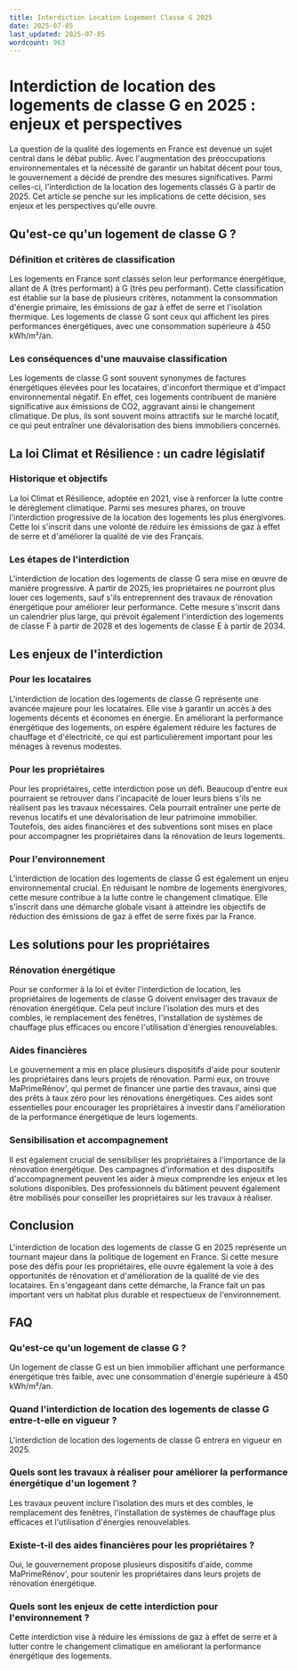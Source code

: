 ```yaml
---
title: Interdiction Location Logement Classe G 2025
date: 2025-07-05
last_updated: 2025-07-05
wordcount: 963
---
```


# Interdiction de location des logements de classe G en 2025 : enjeux et perspectives

La question de la qualité des logements en France est devenue un sujet central dans le débat public. Avec l'augmentation des préoccupations environnementales et la nécessité de garantir un habitat décent pour tous, le gouvernement a décidé de prendre des mesures significatives. Parmi celles-ci, l'interdiction de la location des logements classés G à partir de 2025. Cet article se penche sur les implications de cette décision, ses enjeux et les perspectives qu'elle ouvre.

## Qu'est-ce qu'un logement de classe G ?

### Définition et critères de classification

Les logements en France sont classés selon leur performance énergétique, allant de A (très performant) à G (très peu performant). Cette classification est établie sur la base de plusieurs critères, notamment la consommation d'énergie primaire, les émissions de gaz à effet de serre et l'isolation thermique. Les logements de classe G sont ceux qui affichent les pires performances énergétiques, avec une consommation supérieure à 450 kWh/m²/an.

### Les conséquences d'une mauvaise classification

Les logements de classe G sont souvent synonymes de factures énergétiques élevées pour les locataires, d'inconfort thermique et d'impact environnemental négatif. En effet, ces logements contribuent de manière significative aux émissions de CO2, aggravant ainsi le changement climatique. De plus, ils sont souvent moins attractifs sur le marché locatif, ce qui peut entraîner une dévalorisation des biens immobiliers concernés.

## La loi Climat et Résilience : un cadre législatif

### Historique et objectifs

La loi Climat et Résilience, adoptée en 2021, vise à renforcer la lutte contre le dérèglement climatique. Parmi ses mesures phares, on trouve l'interdiction progressive de la location des logements les plus énergivores. Cette loi s'inscrit dans une volonté de réduire les émissions de gaz à effet de serre et d'améliorer la qualité de vie des Français.

### Les étapes de l'interdiction

L'interdiction de location des logements de classe G sera mise en œuvre de manière progressive. À partir de 2025, les propriétaires ne pourront plus louer ces logements, sauf s'ils entreprennent des travaux de rénovation énergétique pour améliorer leur performance. Cette mesure s'inscrit dans un calendrier plus large, qui prévoit également l'interdiction des logements de classe F à partir de 2028 et des logements de classe E à partir de 2034.

## Les enjeux de l'interdiction

### Pour les locataires

L'interdiction de location des logements de classe G représente une avancée majeure pour les locataires. Elle vise à garantir un accès à des logements décents et économes en énergie. En améliorant la performance énergétique des logements, on espère également réduire les factures de chauffage et d'électricité, ce qui est particulièrement important pour les ménages à revenus modestes.

### Pour les propriétaires

Pour les propriétaires, cette interdiction pose un défi. Beaucoup d'entre eux pourraient se retrouver dans l'incapacité de louer leurs biens s'ils ne réalisent pas les travaux nécessaires. Cela pourrait entraîner une perte de revenus locatifs et une dévalorisation de leur patrimoine immobilier. Toutefois, des aides financières et des subventions sont mises en place pour accompagner les propriétaires dans la rénovation de leurs logements.

### Pour l'environnement

L'interdiction de location des logements de classe G est également un enjeu environnemental crucial. En réduisant le nombre de logements énergivores, cette mesure contribue à la lutte contre le changement climatique. Elle s'inscrit dans une démarche globale visant à atteindre les objectifs de réduction des émissions de gaz à effet de serre fixés par la France.

## Les solutions pour les propriétaires

### Rénovation énergétique

Pour se conformer à la loi et éviter l'interdiction de location, les propriétaires de logements de classe G doivent envisager des travaux de rénovation énergétique. Cela peut inclure l'isolation des murs et des combles, le remplacement des fenêtres, l'installation de systèmes de chauffage plus efficaces ou encore l'utilisation d'énergies renouvelables.

### Aides financières

Le gouvernement a mis en place plusieurs dispositifs d'aide pour soutenir les propriétaires dans leurs projets de rénovation. Parmi eux, on trouve MaPrimeRénov', qui permet de financer une partie des travaux, ainsi que des prêts à taux zéro pour les rénovations énergétiques. Ces aides sont essentielles pour encourager les propriétaires à investir dans l'amélioration de la performance énergétique de leurs logements.

### Sensibilisation et accompagnement

Il est également crucial de sensibiliser les propriétaires à l'importance de la rénovation énergétique. Des campagnes d'information et des dispositifs d'accompagnement peuvent les aider à mieux comprendre les enjeux et les solutions disponibles. Des professionnels du bâtiment peuvent également être mobilisés pour conseiller les propriétaires sur les travaux à réaliser.

## Conclusion

L'interdiction de location des logements de classe G en 2025 représente un tournant majeur dans la politique de logement en France. Si cette mesure pose des défis pour les propriétaires, elle ouvre également la voie à des opportunités de rénovation et d'amélioration de la qualité de vie des locataires. En s'engageant dans cette démarche, la France fait un pas important vers un habitat plus durable et respectueux de l'environnement.

## FAQ

### Qu'est-ce qu'un logement de classe G ?

Un logement de classe G est un bien immobilier affichant une performance énergétique très faible, avec une consommation d'énergie supérieure à 450 kWh/m²/an.

### Quand l'interdiction de location des logements de classe G entre-t-elle en vigueur ?

L'interdiction de location des logements de classe G entrera en vigueur en 2025.

### Quels sont les travaux à réaliser pour améliorer la performance énergétique d'un logement ?

Les travaux peuvent inclure l'isolation des murs et des combles, le remplacement des fenêtres, l'installation de systèmes de chauffage plus efficaces et l'utilisation d'énergies renouvelables.

### Existe-t-il des aides financières pour les propriétaires ?

Oui, le gouvernement propose plusieurs dispositifs d'aide, comme MaPrimeRénov', pour soutenir les propriétaires dans leurs projets de rénovation énergétique.

### Quels sont les enjeux de cette interdiction pour l'environnement ?

Cette interdiction vise à réduire les émissions de gaz à effet de serre et à lutter contre le changement climatique en améliorant la performance énergétique des logements.